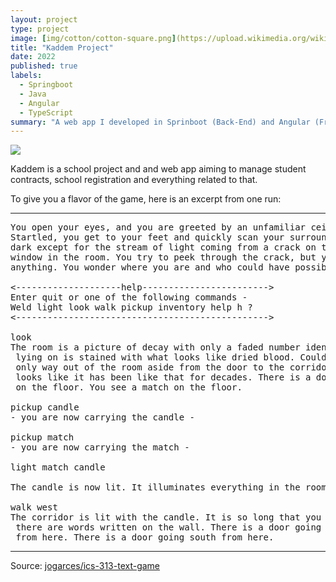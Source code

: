 ```yaml
---
layout: project
type: project
image: [img/cotton/cotton-square.png](https://upload.wikimedia.org/wikipedia/commons/thumb/c/cf/Angular_full_color_logo.svg/640px-Angular_full_color_logo.svg.png)
title: "Kaddem Project"
date: 2022
published: true
labels:
  - Springboot
  - Java
  - Angular
  - TypeScript
summary: "A web app I developed in Sprinboot (Back-End) and Angular (Front-End)"
---
```


<img class="img-fluid" src="[../img/cotton/cotton-header.png](https://upload.wikimedia.org/wikipedia/commons/thumb/c/cf/Angular_full_color_logo.svg/640px-Angular_full_color_logo.svg.png)">

Kaddem is a school project and and web app aiming to manage student contracts, school registration and everything related to that.

To give you a flavor of the game, here is an excerpt from one run:

<hr>

<pre>
You open your eyes, and you are greeted by an unfamiliar ceiling.
Startled, you get to your feet and quickly scan your surroundings. It's
dark except for the stream of light coming from a crack on the only boarded
window in the room. You try to peek through the crack, but you cannot see
anything. You wonder where you are and who could have possibly brought you here.

<--------------------help------------------------>
Enter quit or one of the following commands -
Weld light look walk pickup inventory help h ?
<------------------------------------------------>

look
The room is a picture of decay with only a faded number identifying it as room-4. The bed you were
 lying on is stained with what looks like dried blood. Could it be your blood? No - it is not. The
 only way out of the room aside from the door to the corridor is a window that is boarded shut. It
 looks like it has been like that for decades. There is a door going west from here. You see a candle
 on the floor. You see a match on the floor.

pickup candle
- you are now carrying the candle -

pickup match
- you are now carrying the match -

light match candle

The candle is now lit. It illuminates everything in the room.

walk west
The corridor is lit with the candle. It is so long that you cannot see to the end. You notice that
 there are words written on the wall. There is a door going east from here. There is a way going north
 from here. There is a door going south from here.
</pre>

<hr>

Source: <a href="https://github.com/jogarces/ics-313-text-game"><i class="large github icon "></i>jogarces/ics-313-text-game</a>
